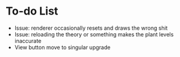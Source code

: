# To-do List

- Issue: renderer occasionally resets and draws the wrong shit
- Issue: reloading the theory or something makes the plant levels inaccurate
- View button move to singular upgrade
